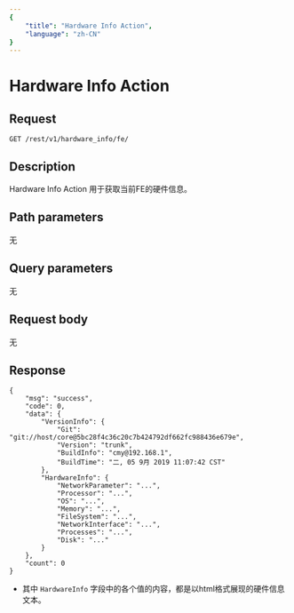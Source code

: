 ```yaml
---
{
    "title": "Hardware Info Action",
    "language": "zh-CN"
}
---
```


<!-- 
Licensed to the Apache Software Foundation (ASF) under one
or more contributor license agreements.  See the NOTICE file
distributed with this work for additional information
regarding copyright ownership.  The ASF licenses this file
to you under the Apache License, Version 2.0 (the
"License"); you may not use this file except in compliance
with the License.  You may obtain a copy of the License at

  http://www.apache.org/licenses/LICENSE-2.0

Unless required by applicable law or agreed to in writing,
software distributed under the License is distributed on an
"AS IS" BASIS, WITHOUT WARRANTIES OR CONDITIONS OF ANY
KIND, either express or implied.  See the License for the
specific language governing permissions and limitations
under the License.
-->

# Hardware Info Action

## Request

```
GET /rest/v1/hardware_info/fe/
```

## Description

Hardware Info Action 用于获取当前FE的硬件信息。
    
## Path parameters

无

## Query parameters

无

## Request body

无


## Response

```
{
	"msg": "success",
	"code": 0,
	"data": {
		"VersionInfo": {
			"Git": "git://host/core@5bc28f4c36c20c7b424792df662fc988436e679e",
			"Version": "trunk",
			"BuildInfo": "cmy@192.168.1",
			"BuildTime": "二, 05 9月 2019 11:07:42 CST"
		},
		"HardwareInfo": {
			"NetworkParameter": "...",
			"Processor": "...",
			"OS": "...",
			"Memory": "...",
			"FileSystem": "...",
			"NetworkInterface": "...",
			"Processes": "...",
			"Disk": "..."
		}
	},
	"count": 0
}
```

* 其中 `HardwareInfo` 字段中的各个值的内容，都是以html格式展现的硬件信息文本。 
